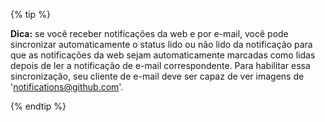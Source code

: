 {% tip %}

**Dica:** se você receber notificações da web e por e-mail, você pode sincronizar automaticamente o status lido ou não lido da notificação para que as notificações da web sejam automaticamente marcadas como lidas depois de ler a notificação de e-mail correspondente. Para habilitar essa sincronização, seu cliente de e-mail deve ser capaz de ver imagens de 'notifications@github.com'.

{% endtip %}
